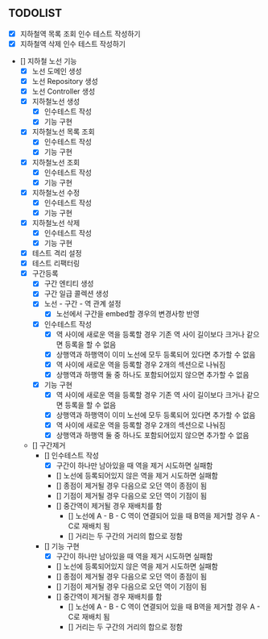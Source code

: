 ## TODOLIST
- [x] 지하철역 목록 조회 인수 테스트 작성하기
- [x] 지하철역 삭제 인수 테스트 작성하기
- [] 지하철 노선 기능
  - [x] 노선 도메인 생성
  - [x] 노선 Repository 생성
  - [x] 노선 Controller 생성
  - [x] 지하철노선 생성
    - [x] 인수테스트 작성
    - [x] 기능 구현
  - [x] 지하철노선 목록 조회
    - [x] 인수테스트 작성
    - [x] 기능 구현
  - [x] 지하철노선 조회
    - [x] 인수테스트 작성
    - [x] 기능 구현
  - [x] 지하철노선 수정
    - [x] 인수테스트 작성
    - [x] 기능 구현
  - [x] 지하철노선 삭제
    - [x] 인수테스트 작성
    - [x] 기능 구현
  - [x] 테스트 격리 설정
  - [x] 테스트 리팩터링
  - [x] 구간등록
    - [x] 구간 엔티티 생성
    - [x] 구간 일급 콜렉션 생성
    - [x] 노선 - 구간 - 역 관계 설정
      - [x] 노선에서 구간을 embed할 경우의 변경사항 반영
    - [x] 인수테스트 작성
      - [x] 역 사이에 새로운 역을 등록할 경우 기존 역 사이 길이보다 크거나 같으면 등록을 할 수 없음
      - [x] 상행역과 하행역이 이미 노선에 모두 등록되어 있다면 추가할 수 없음
      - [x] 역 사이에 새로운 역을 등록할 경우 2개의 섹션으로 나눠짐
      - [x] 상행역과 하행역 둘 중 하나도 포함되어있지 않으면 추가할 수 없음
    - [x] 기능 구현
      - [x] 역 사이에 새로운 역을 등록할 경우 기존 역 사이 길이보다 크거나 같으면 등록을 할 수 없음
      - [x] 상행역과 하행역이 이미 노선에 모두 등록되어 있다면 추가할 수 없음
      - [x] 역 사이에 새로운 역을 등록할 경우 2개의 섹션으로 나눠짐
      - [x] 상행역과 하행역 둘 중 하나도 포함되어있지 않으면 추가할 수 없음
  - [] 구간제거
    - [] 인수테스트 작성
      - [x] 구간이 하나만 남아있을 때 역을 제거 시도하면 실패함
      - [] 노선에 등록되어있지 않은 역을 제거 시도하면 실패함
      - [] 종점이 제거될 경우 다음으로 오던 역이 종점이 됨
      - [] 기점이 제거될 경우 다음으로 오던 역이 기점이 됨
      - [] 중간역이 제거될 경우 재배치를 함 
        - [] 노선에 A - B - C 역이 연결되어 있을 때 B역을 제거할 경우 A - C로 재배치 됨 
        - [] 거리는 두 구간의 거리의 합으로 정함
    - [] 기능 구현
      - [x] 구간이 하나만 남아있을 때 역을 제거 시도하면 실패함
      - [] 노선에 등록되어있지 않은 역을 제거 시도하면 실패함
      - [] 종점이 제거될 경우 다음으로 오던 역이 종점이 됨
      - [] 기점이 제거될 경우 다음으로 오던 역이 기점이 됨
      - [] 중간역이 제거될 경우 재배치를 함
        - [] 노선에 A - B - C 역이 연결되어 있을 때 B역을 제거할 경우 A - C로 재배치 됨
        - [] 거리는 두 구간의 거리의 합으로 정함
